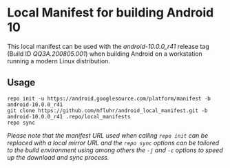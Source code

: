 # Local Manifest for building Android 10

This local manifest can be used with the _android-10.0.0_r41_ release tag (Build ID _QQ3A.200805.001_) when building Android on a workstation running a modern Linux distribution.

## Usage

```text
repo init -u https://android.googlesource.com/platform/manifest -b android-10.0.0_r41
git clone https://github.com/mfluhr/android_local_manifest.git -b android-10.0.0_r41 .repo/local_manifests
repo sync
```

_Please note that the manifest URL used when calling `repo init` can be replaced with a local mirror URL and the `repo sync` options can be tailored to the build environment using among others the `-j` and `-c` options to speed up the download and sync process._
